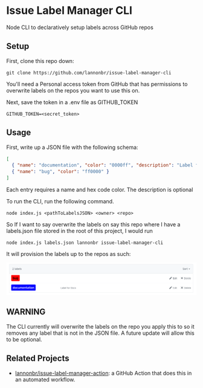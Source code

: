 # Issue Label Manager CLI

Node CLI to declaratively setup labels across GitHub repos

## Setup

First, clone this repo down:

```
git clone https://github.com/lannonbr/issue-label-manager-cli
```

You'll need a Personal access token from GitHub that has permissions to overwrite labels on the repos you want to use this on.

Next, save the token in a .env file as GITHUB_TOKEN

```
GITHUB_TOKEN=<secret_token>
```

## Usage

First, write up a JSON file with the following schema:

```json
[
  { "name": "documentation", "color": "0000ff", "description": "Label for Docs" },
  { "name": "bug", "color": "ff0000" }
]
```

Each entry requires a name and hex code color. The description is optional

To run the CLI, run the following command.

```
node index.js <pathToLabelsJSON> <owner> <repo>
```

So If I want to say overwrite the labels on say this repo where I have a labels.json file stored in the root of this project, I would run

```
node index.js labels.json lannonbr issue-label-manager-cli
```

It will provision the labels up to the repos as such:

![New Labels](screenshots/label.png)

## WARNING

The CLI currently will overwrite the labels on the repo you apply this to so it removes any label that is not in the JSON file. A future update will allow this to be optional.

## Related Projects

- [lannonbr/issue-label-manager-action](https://github.com/lannonbr/issue-label-manager-action): a GitHub Action that does this in an automated workflow.